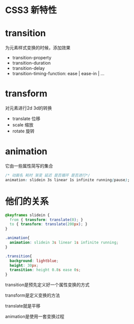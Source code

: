 # CSS3 新特性

# transition
为元素样式变换的时候，添加效果

- transition-property
- transition-duration
- transition-delay
- transition-timing-function: ease | ease-in | ...

# transform
对元素进行2d 3d的转换

- translate 位移
- scale 缩放
- rotate 旋转


# animation
它由一些属性简写的集合

```css
/* 动画名 耗时 渐变 延迟 是否循环 是否进行*/
animation: slidein 3s linear 1s infinite running(pause);
```


# 他们的关系

```css
@keyframes slidein {
  from { transform: translate(0); }
  to { transform: translate(200px); }
}

.animation{
  animation: slidein 3s linear 1s infinite running;
}

.transition{
  background: lightblue;
  height: 30px;
  transition: height 0.8s ease 0s;
}
```

transition是预先定义好一个属性变换的方式

transform是定义变换的方法

translate就是平移

animation是使用一套变换过程